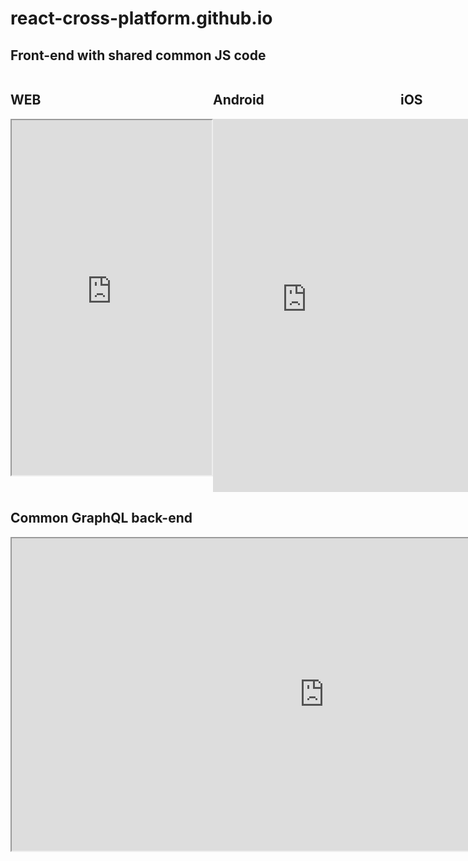 # react-cross-platform.github.io


## Front-end with shared common JS code

<html>

<div style="display: flex">


<div>
<h2>WEB</h2>
<iframe src="https://shop.serga.name" width="320" height="568">
  IFrame doens't supported
</iframe>
</div>

<div>
  <h2>Android</h2>
<iframe src="https://appetize.io/embed/edrtcxb7wqu1cgny78wu9av4dc?device=nexus5&scale=75&autoplay=false&orientation=portrait&deviceColor=black&language=en" width="300px" height="597px" frameborder="0" scrolling="no"></iframe>
</div>


<div>
  <h2>iOS</h2>
<iframe src="https://appetize.io/embed/edrtcxb7wqu1cgny78wu9av4dc?device=nexus5&scale=75&autoplay=false&orientation=portrait&deviceColor=black&language=en" width="300px" height="597px" frameborder="0" scrolling="no"></iframe>
</div>

</div>
</html>



## Common GraphQL back-end
<iframe src="https://shop.serga.name/graphiql" width="1000" height="500">
  IFrame doens't supported
</iframe>
